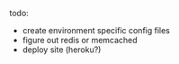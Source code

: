 todo: 
  - create environment specific config files
  - figure out redis or memcached
  - deploy site (heroku?)
